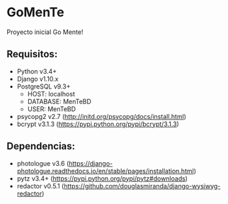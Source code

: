 # GoMenTe
Proyecto inicial Go Mente!

## Requisitos:
  * Python v3.4+
  * Django v1.10.x
  * PostgreSQL v9.3+
    - HOST: localhost
    - DATABASE: MenTeBD
    - USER: MenTeBD
  * psycopg2 v2.7 (http://initd.org/psycopg/docs/install.html)
  * bcrypt v3.1.3 (https://pypi.python.org/pypi/bcrypt/3.1.3)

## Dependencias:
  * photologue v3.6 (https://django-photologue.readthedocs.io/en/stable/pages/installation.html)
  * pytz v3.4+ (https://pypi.python.org/pypi/pytz#downloads)
  * redactor v0.5.1 (https://github.com/douglasmiranda/django-wysiwyg-redactor)
  
